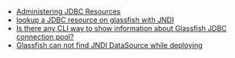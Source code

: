 * [Administering JDBC Resources](https://docs.oracle.com/cd/E19226-01/820-7692/ggndp/index.html)
* [lookup a JDBC resource on glassfish with JNDI](http://stackoverflow.com/questions/26602191/lookup-a-jdbc-resource-on-glassfish-with-jndi)
* [Is there any CLI way to show information about Glassfish JDBC connection pool?](http://stackoverflow.com/questions/8800411/is-there-any-cli-way-to-show-information-about-glassfish-jdbc-connection-pool)
* [Glassfish can not find JNDI DataSource while deploying](http://stackoverflow.com/questions/14084606/glassfish-can-not-find-jndi-datasource-while-deploying)
